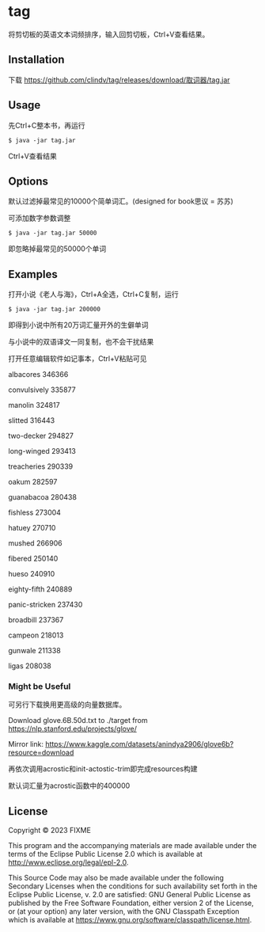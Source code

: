 # tag

将剪切板的英语文本词频排序，输入回剪切板，Ctrl+V查看结果。

## Installation

下载 https://github.com/clindv/tag/releases/download/取词器/tag.jar

## Usage

先Ctrl+C整本书，再运行

    $ java -jar tag.jar

Ctrl+V查看结果

## Options

默认过滤掉最常见的10000个简单词汇。(designed for book思议 = 苏苏)

可添加数字参数调整

    $ java -jar tag.jar 50000

即忽略掉最常见的50000个单词

## Examples

打开小说《老人与海》，Ctrl+A全选，Ctrl+C复制，运行

    $ java -jar tag.jar 200000

即得到小说中所有20万词汇量开外的生僻单词

与小说中的双语译文一同复制，也不会干扰结果

打开任意编辑软件如记事本，Ctrl+V粘贴可见

albacores 346366

convulsively 335877

manolin 324817

slitted 316443

two-decker 294827

long-winged 293413

treacheries 290339

oakum 282597

guanabacoa 280438

fishless 273004

hatuey 270710

mushed 266906

fibered 250140

hueso 240910

eighty-fifth 240889

panic-stricken 237430

broadbill 237367

campeon 218013

gunwale 211338

ligas 208038

### Might be Useful

可另行下载换用更高级的向量数据库。

Download glove.6B.50d.txt to ./target from https://nlp.stanford.edu/projects/glove/

Mirror link: https://www.kaggle.com/datasets/anindya2906/glove6b?resource=download

再依次调用acrostic和init-actostic-trim即完成resources构建

默认词汇量为acrostic函数中的400000

## License

Copyright © 2023 FIXME

This program and the accompanying materials are made available under the
terms of the Eclipse Public License 2.0 which is available at
http://www.eclipse.org/legal/epl-2.0.

This Source Code may also be made available under the following Secondary
Licenses when the conditions for such availability set forth in the Eclipse
Public License, v. 2.0 are satisfied: GNU General Public License as published by
the Free Software Foundation, either version 2 of the License, or (at your
option) any later version, with the GNU Classpath Exception which is available
at https://www.gnu.org/software/classpath/license.html.
